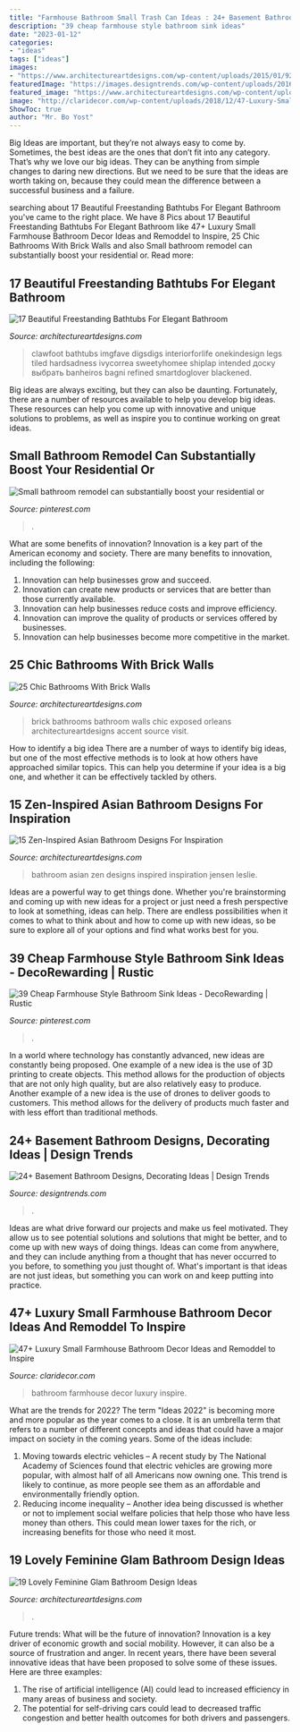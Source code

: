 ```yaml
---
title: "Farmhouse Bathroom Small Trash Can Ideas : 24+ Basement Bathroom Designs, Decorating Ideas"
description: "39 cheap farmhouse style bathroom sink ideas"
date: "2023-01-12"
categories:
- "ideas"
tags: ["ideas"]
images:
- "https://www.architectureartdesigns.com/wp-content/uploads/2015/01/920.jpg"
featuredImage: "https://images.designtrends.com/wp-content/uploads/2016/02/05064850/Industrial-bathroom-basement-design.jpg"
featured_image: "https://www.architectureartdesigns.com/wp-content/uploads/2014/10/15-Zen-Inspired-Asian-Bathroom-Designs-For-Inspiration-10-630x898.jpg"
image: "http://claridecor.com/wp-content/uploads/2018/12/47-Luxury-Small-Farmhouse-Bathroom-Decor-Ideas-and-Remoddel-to-Inspire-Your-Bathroom-46.jpg"
ShowToc: true
author: "Mr. Bo Yost"
---
```



Big Ideas are important, but they’re not always easy to come by. Sometimes, the best ideas are the ones that don’t fit into any category. That’s why we love our big ideas. They can be anything from simple changes to daring new directions. But we need to be sure that the ideas are worth taking on, because they could mean the difference between a successful business and a failure.

	

		
searching about 17 Beautiful Freestanding Bathtubs For Elegant Bathroom you've came to the right place. We have 8 Pics about 17 Beautiful Freestanding Bathtubs For Elegant Bathroom like 47+ Luxury Small Farmhouse Bathroom Decor Ideas and Remoddel to Inspire, 25 Chic Bathrooms With Brick Walls and also Small bathroom remodel can substantially boost your residential or. Read more:
		
    
## 17 Beautiful Freestanding Bathtubs For Elegant Bathroom

<img loading=lazy src="https://www.architectureartdesigns.com/wp-content/uploads/2015/01/351.jpg" onerror="this.onerror=null;this.src='https://tse1.mm.bing.net/th?id=OIP.QFDpwbOuXiKX00kWkcu77gHaLF&amp;pid=15.1';" alt="17 Beautiful Freestanding Bathtubs For Elegant Bathroom">

_Source: architectureartdesigns.com_

>clawfoot bathtubs imgfave digsdigs interiorforlife onekindesign legs tiled hardsadness ivycorrea sweetyhomee shiplap intended доску выбрать banheiros bagni refined smartdoglover blackened. 

	

Big ideas are always exciting, but they can also be daunting. Fortunately, there are a number of resources available to help you develop big ideas. These resources can help you come up with innovative and unique solutions to problems, as well as inspire you to continue working on great ideas.

    
## Small Bathroom Remodel Can Substantially Boost Your Residential Or

<img loading=lazy src="https://i.pinimg.com/originals/12/16/42/1216427f7d6844288cffe9744374607f.jpg" onerror="this.onerror=null;this.src='https://tse1.mm.bing.net/th?id=OIP.C9f24iGaq6ZDFRJFclMXxgHaKL&amp;pid=15.1';" alt="Small bathroom remodel can substantially boost your residential or">

_Source: pinterest.com_

>. 

	

What are some benefits of innovation?
Innovation is a key part of the American economy and society. There are many benefits to innovation, including the following: 
1. Innovation can help businesses grow and succeed. 
2. Innovation can create new products or services that are better than those currently available. 
3. Innovation can help businesses reduce costs and improve efficiency. 
4. Innovation can improve the quality of products or services offered by businesses. 
5. Innovation can help businesses become more competitive in the market.

    
## 25 Chic Bathrooms With Brick Walls

<img loading=lazy src="https://www.architectureartdesigns.com/wp-content/uploads/2014/01/949.jpg" onerror="this.onerror=null;this.src='https://tse4.mm.bing.net/th?id=OIP.IAbX-P8wRwmG2K4xvg1WzgHaHa&amp;pid=15.1';" alt="25 Chic Bathrooms With Brick Walls">

_Source: architectureartdesigns.com_

>brick bathrooms bathroom walls chic exposed orleans architectureartdesigns accent source visit. 

	

How to identify a big idea
There are a number of ways to identify big ideas, but one of the most effective methods is to look at how others have approached similar topics. This can help you determine if your idea is a big one, and whether it can be effectively tackled by others.

    
## 15 Zen-Inspired Asian Bathroom Designs For Inspiration

<img loading=lazy src="https://www.architectureartdesigns.com/wp-content/uploads/2014/10/15-Zen-Inspired-Asian-Bathroom-Designs-For-Inspiration-10-630x898.jpg" onerror="this.onerror=null;this.src='https://tse2.mm.bing.net/th?id=OIP.02P3IASarQKo40KP-RtShQHaKj&amp;pid=15.1';" alt="15 Zen-Inspired Asian Bathroom Designs For Inspiration">

_Source: architectureartdesigns.com_

>bathroom asian zen designs inspired inspiration jensen leslie. 

	

Ideas are a powerful way to get things done. Whether you're brainstorming and coming up with new ideas for a project or just need a fresh perspective to look at something, ideas can help. There are endless possibilities when it comes to what to think about and how to come up with new ideas, so be sure to explore all of your options and find what works best for you.

    
## 39 Cheap Farmhouse Style Bathroom Sink Ideas - DecoRewarding | Rustic

<img loading=lazy src="https://i.pinimg.com/736x/41/33/68/413368d0d5bdfcd9a240e8702454bea7.jpg" onerror="this.onerror=null;this.src='https://tse3.mm.bing.net/th?id=OIP.J1HwSpuAOmqi-1hCl3cTVgHaLH&amp;pid=15.1';" alt="39 Cheap Farmhouse Style Bathroom Sink Ideas - DecoRewarding | Rustic">

_Source: pinterest.com_

>. 

	

In a world where technology has constantly advanced, new ideas are constantly being proposed. One example of a new idea is the use of 3D printing to create objects. This method allows for the production of objects that are not only high quality, but are also relatively easy to produce. Another example of a new idea is the use of drones to deliver goods to customers. This method allows for the delivery of products much faster and with less effort than traditional methods.

    
## 24+ Basement Bathroom Designs, Decorating Ideas | Design Trends

<img loading=lazy src="https://images.designtrends.com/wp-content/uploads/2016/02/05064850/Industrial-bathroom-basement-design.jpg" onerror="this.onerror=null;this.src='https://tse3.mm.bing.net/th?id=OIP.SM5Cjv5H9wuzsJdEfL2OeQHaLH&amp;pid=15.1';" alt="24+ Basement Bathroom Designs, Decorating Ideas | Design Trends">

_Source: designtrends.com_

>. 

	

Ideas are what drive forward our projects and make us feel motivated. They allow us to see potential solutions and solutions that might be better, and to come up with new ways of doing things. Ideas can come from anywhere, and they can include anything from a thought that has never occurred to you before, to something you just thought of. What's important is that ideas are not just ideas, but something you can work on and keep putting into practice.

    
## 47+ Luxury Small Farmhouse Bathroom Decor Ideas And Remoddel To Inspire

<img loading=lazy src="http://claridecor.com/wp-content/uploads/2018/12/47-Luxury-Small-Farmhouse-Bathroom-Decor-Ideas-and-Remoddel-to-Inspire-Your-Bathroom-46.jpg" onerror="this.onerror=null;this.src='https://tse4.mm.bing.net/th?id=OIP.mQedl1G8gNOqtaevuiRccQHaJ4&amp;pid=15.1';" alt="47+ Luxury Small Farmhouse Bathroom Decor Ideas and Remoddel to Inspire">

_Source: claridecor.com_

>bathroom farmhouse decor luxury inspire. 

	

What are the trends for 2022?
The term "Ideas 2022" is becoming more and more popular as the year comes to a close. It is an umbrella term that refers to a number of different concepts and ideas that could have a major impact on society in the coming years. Some of the ideas include: 
1) Moving towards electric vehicles – A recent study by The National Academy of Sciences found that electric vehicles are growing more popular, with almost half of all Americans now owning one. This trend is likely to continue, as more people see them as an affordable and environmentally friendly option. 
2) Reducing income inequality – Another idea being discussed is whether or not to implement social welfare policies that help those who have less money than others. This could mean lower taxes for the rich, or increasing benefits for those who need it most.

    
## 19 Lovely Feminine Glam Bathroom Design Ideas

<img loading=lazy src="https://www.architectureartdesigns.com/wp-content/uploads/2015/01/920.jpg" onerror="this.onerror=null;this.src='https://tse4.mm.bing.net/th?id=OIP.vVUO8YVlW6XJVVO9xvg9LgHaJ4&amp;pid=15.1';" alt="19 Lovely Feminine Glam Bathroom Design Ideas">

_Source: architectureartdesigns.com_

>. 

	

Future trends: What will be the future of innovation?
Innovation is a key driver of economic growth and social mobility. However, it can also be a source of frustration and anger. In recent years, there have been several innovative ideas that have been proposed to solve some of these issues. Here are three examples:
1. The rise of artificial intelligence (AI) could lead to increased efficiency in many areas of business and society.
2. The potential for self-driving cars could lead to decreased traffic congestion and better health outcomes for both drivers and passengers.

